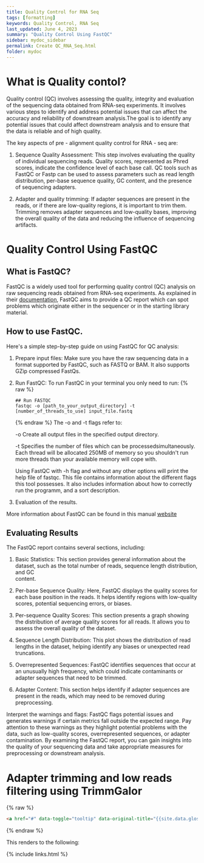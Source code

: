 ```yaml
---
title: Quality Control for RNA Seq
tags: [formatting]
keywords: Quality Control, RNA Seq
last_updated: June 4, 2023 
summary: "Quality Control Using FastQC"
sidebar: mydoc_sidebar
permalink: Create QC_RNA_Seq.html
folder: mydoc
---
```


# What is Quality contol?

Quality control (QC) involves assessing the quality, integrity and evaluation of the sequencing data obtained from RNA-seq experiments. It involves various 
steps to identify and address potential issues that can affect the accuracy and reliability of downstream analysis.The goal is to identify any potential issues 
that could affect downstream analysis and to ensure that the data is reliable and of high quality. 

The key aspects of pre - alignment quality control for RNA - seq are:

  1. Sequence Quality Assessment: This step involves evaluating the quality of individual sequencing reads. Quality scores, represented as Phred scores, 
     indicate the confidence level of each base call. QC tools such as FastQC or Fastp can be used to assess parameters such as read length distribution, 
     per-base sequence quality, GC content, and the presence of sequencing adapters.

  2. Adapter and quality trimming: If adapter sequences are present in the reads, or if there are low-quality regions, it is important to trim them. 
     Trimming removes adapter sequences and low-quality bases, improving the overall quality of the data and reducing the influence of sequencing artifacts.

# Quality Control Using FastQC

## What is FastQC?

FastQC is a widely used tool for performing quality control (QC) analysis on raw sequencing reads obtained from RNA-seq experiments. As explained in their [documentation](https://www.bioinformatics.babraham.ac.uk/projects/fastqc/Help/1%20Introduction/1.1%20What%20is%20FastQC.html),
FastQC aims to provide a QC report which can spot problems which originate either in the sequencer or in the starting library material.

## How to use FastQC.

Here's a simple step-by-step guide on using FastQC for QC analysis:

  1. Prepare input files: Make sure you have the raw sequencing data in a format supported by FastQC, such as FASTQ or BAM. It also supports GZip compressed FastQs.

  2. Run FastQC: To run FastQC in your terminal you only need to run:
      {% raw %}
      ```
      ## Run FASTQC
      fastqc -o [path_to_your_output_directory] -t [number_of_threads_to_use] input_file.fastq
      ```
      {% endraw %}
     The -o and -t flags refer to:
     
        -o   Create all output files in the specified output directory.
     
        -t   Specifies the number of files which can be processedsimultaneously.  
              Each thread will be allocated 250MB of memory so you shouldn't run more threads than your available memory will cope with.
      
     Using FastQC with -h flag and without any other options will print the help file of fastqc. This file contains information about the different flags 
     this tool possesses. It also includes information about how to correctly run the programm, and a sort description.
   
   3. Evaluation of the results.

More information about FastQC can be found in this manual [website](https://dnacore.missouri.edu/PDF/FastQC_Manual.pdf)

## Evaluating Results
  
The FastQC report contains several sections, including:

  1. Basic Statistics: This section provides general information about the dataset, such as the total number of reads, sequence length distribution, and GC  
      content.

  2. Per-base Sequence Quality: Here, FastQC displays the quality scores for each base position in the reads. 
      It helps identify regions with low-quality scores, potential sequencing errors, or biases.

  3. Per-sequence Quality Scores: This section presents a graph showing the distribution of average quality scores for all reads. 
      It allows you to assess the overall quality of the dataset.

  4. Sequence Length Distribution: This plot shows the distribution of read lengths in the dataset, helping identify any biases or unexpected read truncations.

  5. Overrepresented Sequences: FastQC identifies sequences that occur at an unusually high frequency, which could indicate contaminants or adapter sequences that 
    need to be trimmed.

  6. Adapter Content: This section helps identify if adapter sequences are present in the reads, which may need to be removed during preprocessing.

Interpret the warnings and flags: FastQC flags potential issues and generates warnings if certain metrics fall outside the expected range. 
Pay attention to these warnings as they highlight potential problems with the data, such as low-quality scores, overrepresented sequences, 
or adapter contamination.
By examining the FastQC report, you can gain insights into the quality of your sequencing data 
and take appropriate measures for preprocessing or downstream analysis.


  


# Adapter trimming and low reads filtering using TrimmGalor








{% raw %}
```html
<a href="#" data-toggle="tooltip" data-original-title="{{site.data.glossary.jekyll_platform}}">Jekyll</a> is my favorite tool for building websites.
```
{% endraw %}

This renders to the following:














{% include links.html %}
